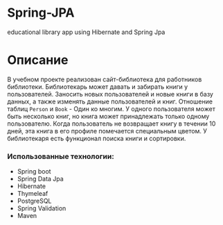 # Spring-JPA
educational library app using Hibernate and Spring Jpa

# Описание
В учебном проекте реализован сайт-библиотека для работников библиотеки. Библиотекарь может давать и забирать книги у пользователей. 
Заносить новых пользователей и новые книги в базу данных, а также изменять данные пользователей и книг.
Отношение таблиц `Person` и `Book` - Один ко многим. У одного пользователя может быть несколько книг, но книга может принадлежать только одному пользователю.
Когда пользователь не возвращает книгу в течении 10 дней, эта книга в его профиле помечается специальным цветом.
У библиотекаря есть функционал поиска книги и сортировки.

### Использованные технологии:
- Spring boot
- Spring Data Jpa
- Hibernate
- Thymeleaf
- PostgreSQL
- Spring Validation
- Maven
